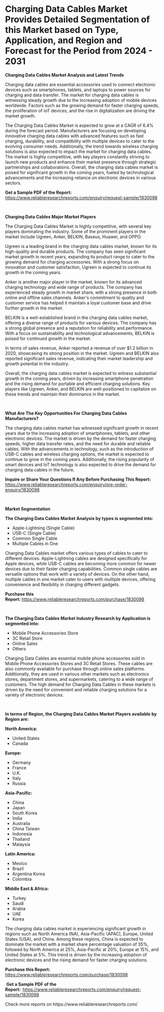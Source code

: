 <p><h1>Charging Data Cables Market Provides Detailed Segmentation of this Market based on Type, Application, and Region and Forecast for the Period from 2024 - 2031</h1></p><p><strong>Charging Data Cables Market Analysis and Latest Trends</strong></p>
<p><p>Charging data cables are essential accessories used to connect electronic devices such as smartphones, tablets, and laptops to power sources for charging and data transfer. The market for charging data cables is witnessing steady growth due to the increasing adoption of mobile devices worldwide. Factors such as the growing demand for faster charging speeds, the proliferation of IoT devices, and the rise in digitalization are driving the market growth.</p><p>The Charging Data Cables Market is expected to grow at a CAGR of 6.4% during the forecast period. Manufacturers are focusing on developing innovative charging data cables with advanced features such as fast charging, durability, and compatibility with multiple devices to cater to the evolving consumer needs. Additionally, the trend towards wireless charging solutions is also expected to impact the market for charging data cables. The market is highly competitive, with key players constantly striving to launch new products and enhance their market presence through strategic partnerships and collaborations. Overall, the charging data cables market is poised for significant growth in the coming years, fueled by technological advancements and the increasing reliance on electronic devices in various sectors.</p></p>
<p><strong>Get a Sample PDF of the Report:&nbsp;</strong> <a href="https://www.reliableresearchreports.com/enquiry/request-sample/1830098">https://www.reliableresearchreports.com/enquiry/request-sample/1830098</a></p>
<p>&nbsp;</p>
<p><strong>Charging Data Cables Major Market Players</strong></p>
<p><p>The Charging Data Cables Market is highly competitive, with several key players dominating the industry. Some of the prominent players in the market include Ugreen, Anker, BELKIN, Baseus, Huawei, and OPPO.  </p><p>Ugreen is a leading brand in the charging data cables market, known for its high-quality and durable products. The company has seen significant market growth in recent years, expanding its product range to cater to the growing demand for charging accessories. With a strong focus on innovation and customer satisfaction, Ugreen is expected to continue its growth in the coming years.</p><p>Anker is another major player in the market, known for its advanced charging technology and wide range of products. The company has experienced steady growth in market share, with a strong presence in both online and offline sales channels. Anker's commitment to quality and customer service has helped it maintain a loyal customer base and drive further growth in the market.</p><p>BELKIN is a well-established brand in the charging data cables market, offering a diverse range of products for various devices. The company has a strong global presence and a reputation for reliability and performance. With a focus on sustainability and technological advancements, BELKIN is poised for continued growth in the market.</p><p>In terms of sales revenue, Anker reported a revenue of over $1.2 billion in 2020, showcasing its strong position in the market. Ugreen and BELKIN also reported significant sales revenue, indicating their market leadership and growth potential in the industry.</p><p>Overall, the charging data cables market is expected to witness substantial growth in the coming years, driven by increasing smartphone penetration and the rising demand for portable and efficient charging solutions. Key players like Ugreen, Anker, and BELKIN are well-positioned to capitalize on these trends and maintain their dominance in the market.</p></p>
<p>&nbsp;</p>
<p><strong>What Are The Key Opportunities For Charging Data Cables Manufacturers?</strong></p>
<p><p>The charging data cables market has witnessed significant growth in recent years due to the increasing adoption of smartphones, tablets, and other electronic devices. The market is driven by the demand for faster charging speeds, higher data transfer rates, and the need for durable and reliable cables. With the advancements in technology, such as the introduction of USB-C cables and wireless charging options, the market is expected to continue to grow in the coming years. Additionally, the rising popularity of smart devices and IoT technology is also expected to drive the demand for charging data cables in the future.</p></p>
<p><strong>Inquire or Share Your Questions If Any Before Purchasing This Report:</strong> <a href="https://www.reliableresearchreports.com/enquiry/pre-order-enquiry/1830098">https://www.reliableresearchreports.com/enquiry/pre-order-enquiry/1830098</a></p>
<p>&nbsp;</p>
<p><strong>Market Segmentation</strong></p>
<p><strong>The Charging Data Cables Market Analysis by types is segmented into:</strong></p>
<p><ul><li>Apple-Lightning (Single Cable)</li><li>USB-C (Single Cable)</li><li>Common Single Cable</li><li>Multiple Cables in One</li></ul></p>
<p><p>Charging Data Cables market offers various types of cables to cater to different devices. Apple-Lightning cables are designed specifically for Apple devices, while USB-C cables are becoming more common for newer devices due to their faster charging capabilities. Common single cables are versatile options that work with a variety of devices. On the other hand, multiple cables in one market cater to users with multiple devices, offering convenience and flexibility in charging different gadgets.</p></p>
<p><strong>Purchase this Report:&nbsp;</strong><a href="https://www.reliableresearchreports.com/purchase/1830098">https://www.reliableresearchreports.com/purchase/1830098</a></p>
<p>&nbsp;</p>
<p><strong>The Charging Data Cables Market Industry Research by Application is segmented into:</strong></p>
<p><ul><li>Mobile Phone Accessories Store</li><li>3C Retail Store</li><li>Online Sales</li><li>Others</li></ul></p>
<p><p>Charging Data Cables are essential mobile phone accessories sold in Mobile Phone Accessories Stores and 3C Retail Stores. These cables are also commonly available for purchase through online sales platforms. Additionally, they are used in various other markets such as electronics stores, department stores, and supermarkets, catering to a wide range of customers. The high demand for Charging Data Cables in these markets is driven by the need for convenient and reliable charging solutions for a variety of electronic devices.</p></p>
<p>&nbsp;</p>
<p><strong>In terms of Region, the Charging Data Cables Market Players available by Region are:</strong></p>
<p>
    <p> <strong> North America: </strong>
        <ul>
            <li>United States</li>
            <li>Canada</li>
        </ul>
        </p> 
    <p> <strong> Europe: </strong>
        <ul>
            <li>Germany</li>
            <li>France</li>
            <li>U.K.</li>
            <li>Italy</li>
            <li>Russia</li>
        </ul>
        </p> 
    <p> <strong> Asia-Pacific: </strong>
        <ul>
            <li>China</li>
            <li>Japan</li>
            <li>South Korea</li>
            <li>India</li>
            <li>Australia</li>
            <li>China Taiwan</li>
            <li>Indonesia</li>
            <li>Thailand</li>
            <li>Malaysia</li>
        </ul>
        </p> 
    <p> <strong> Latin America: </strong>
        <ul>
            <li>Mexico</li>
            <li>Brazil</li>
            <li>Argentina Korea</li>
            <li>Colombia</li>
        </ul>
        </p> 
    <p> <strong> Middle East & Africa: </strong>
        <ul>
            <li>Turkey</li>
            <li>Saudi</li>
            <li>Arabia</li>
            <li>UAE</li>
            <li>Korea</li>
        </ul>
    </p>
    </p>
<p><p>The charging data cables market is experiencing significant growth in regions such as North America (NA), Asia-Pacific (APAC), Europe, United States (USA), and China. Among these regions, China is expected to dominate the market with a market share percentage valuation of 35%, followed by North America at 25%, Asia-Pacific at 20%, Europe at 15%, and United States at 5%. This trend is driven by the increasing adoption of electronic devices and the rising demand for faster charging solutions.</p></p>
<p><strong>Purchase this Report: </strong><a href="https://www.reliableresearchreports.com/purchase/1830098">https://www.reliableresearchreports.com/purchase/1830098</a></p>
<p>&nbsp;<strong>Get a Sample PDF of the Report:&nbsp;&nbsp;</strong><a href="https://www.reliableresearchreports.com/enquiry/request-sample/1830098">https://www.reliableresearchreports.com/enquiry/request-sample/1830098</a></p>
<p><strong></strong></p>
<p>Check more reports on https://www.reliableresearchreports.com/</p>